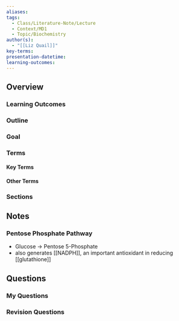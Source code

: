 ```yaml
---
aliases: 
tags:
  - Class/Literature-Note/Lecture
  - Context/MD1
  - Topic/Biochemistry
author(s):
  - "[[Liz Quail]]"
key-terms: 
presentation-datetime: 
learning-outcomes:
---
```



## Overview
### Learning Outcomes

### Outline

### Goal

### Terms
#### Key Terms

#### Other Terms

### Sections


## Notes

### Pentose Phosphate Pathway

- Glucose -> Pentose 5-Phosphate
- also generates [[NADPH]], an important antioxidant in reducing [[glutathione]]

## Questions

### My Questions
### Revision Questions





